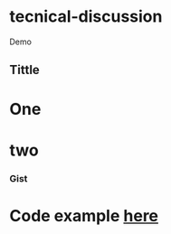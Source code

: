 # tecnical-discussion
Demo
## Tittle
# One
# two
### Gist
# Code example [here](https://gist.github.com/MikeProk/a5ba7418da5dd945f71e82aba04a0d3d)
